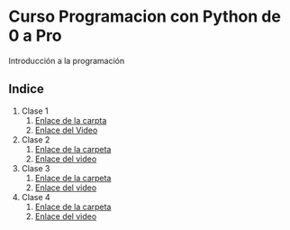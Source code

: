 # Curso Programacion con Python de 0 a Pro
Introducción a la programación


## Indice 

1. Clase 1
   1. [Enlace de la carpta](https://github.com/kevinzepeda/curso-python/tree/main/Clase%201)
   2. [Enlace del Video](https://youtu.be/vQUCUdI3HKw)
2. Clase 2
   1. [Enlace de la carpeta](https://github.com/kevinzepeda/curso-python/tree/main/Clase%202)
   2. [Enlace del video](https://youtu.be/Yig0ZZ6k6Pc)
3. Clase 3
   1. [Enlace de la carpeta](https://github.com/kevinzepeda/curso-python/tree/main/Clase%203)
   2. [Enlace del video](https://youtu.be/3UIkkmbMvd4)
4. Clase 4
   1. [Enlace de la carpeta](https://github.com/kevinzepeda/curso-python/tree/main/Clase%204)
   2. [Enlace del video](https://youtu.be/g8kjVUo0z3o)